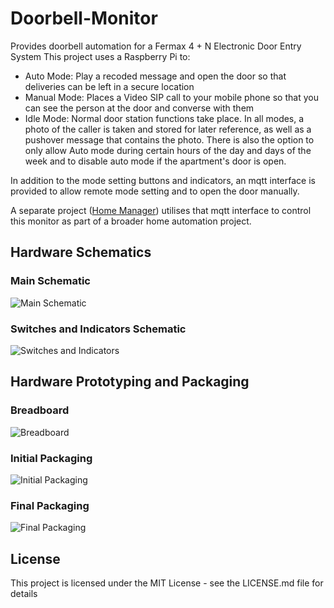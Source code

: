 # Doorbell-Monitor
Provides doorbell automation for a Fermax 4 + N Electronic Door Entry System 
This project uses a Raspberry Pi to:
* Auto Mode: Play a recoded message and open the door so that deliveries can be left in a secure location
* Manual Mode: Places a Video SIP call to your mobile phone so that you can see the person at the door and converse with them
* Idle Mode: Normal door station functions take place.
In all modes, a photo of the caller is taken and stored for later reference, as well as a pushover message that contains the photo. There is also the option to only allow Auto mode during certain hours of the day and days of the week and to disable auto mode if the apartment's door is open.

In addition to the mode setting buttons and indicators, an mqtt interface is provided to allow remote mode setting and to open the door manually.

A separate project ([Home Manager](https://github.com/roscoe81/Home-Manager)) utilises that mqtt interface to control this monitor as part of a broader home automation project.

## Hardware Schematics
### Main Schematic
![Main Schematic](https://github.com/roscoe81/Doorbell-Monitor/blob/master/Schematics%20and%20Photos/Doorbell%202_schem.png)

### Switches and Indicators Schematic
![Switches and Indicators](https://github.com/roscoe81/Doorbell-Monitor/blob/master/Schematics%20and%20Photos/Doorbell%20Switches_Indicators_schem.png)

## Hardware Prototyping and Packaging
### Breadboard
![Breadboard](https://github.com/roscoe81/Doorbell-Monitor/blob/master/Schematics%20and%20Photos/IMG_3064.png)
### Initial Packaging
![Initial Packaging](https://github.com/roscoe81/Doorbell-Monitor/blob/master/Schematics%20and%20Photos/IMG_1352.png)
### Final Packaging
![Final Packaging](https://github.com/roscoe81/Doorbell-Monitor/blob/master/Schematics%20and%20Photos/IMG_3065.png)

## License

This project is licensed under the MIT License - see the LICENSE.md file for details

